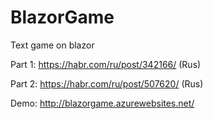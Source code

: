 # BlazorGame
Text game on blazor

Part 1: https://habr.com/ru/post/342166/ (Rus)

Part 2: https://habr.com/ru/post/507620/ (Rus)

Demo:
http://blazorgame.azurewebsites.net/
